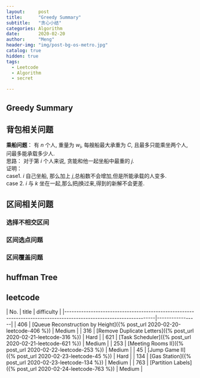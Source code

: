 ```yaml
---
layout:     post
title:      "Greedy Summary"
subtitle:   "贪心小结"
categories: Algorithm
date:       2020-02-20
author:     "Meng"
header-img: "img/post-bg-os-metro.jpg"
catalog: true
hidden: true
tags:
  - Leetcode
  - Algorithm
  - secret

---
```


## Greedy Summary
## 背包相关问题  
**乘船问题**： 有 $n$ 个人, 重量为 $w_i$, 每艘船最大承重为 $C$, 且最多只能乘坐两个人, 问最多能承载多少人.  
思路： 对于第 $i$ 个人来说, 贪能和他一起坐船中最重的 $j$.  
证明：  
  case1. $i$ 自己坐船, 那么加上 $j$,总船数不会增加,但是所能承载的人变多.  
  case 2. $i$ 与 $k$ 坐在一起,那么把j换过来,得到的新解不会更差.

## 区间相关问题
### 选择不相交区间
### 区间选点问题
### 区间覆盖问题
## huffman Tree

## leetcode


| No. | title                                                                                                        | difficulty      |
|--------------------------------------------------------------------------------------------------------------------|-----------------|
| 406 | [Queue Reconstruction by Height]({% post_url 2020-02-20-leetcode-406 %})                                     | Medium          |
| 316 | [Remove Duplicate Letters]({% post_url 2020-02-21-leetcode-316 %})                                           | Hard            |
| 621 | [Task Scheduler]({% post_url 2020-02-21-leetcode-621 %})                                                     | Medium          |
| 253 | [Meeting Rooms II]({% post_url 2020-02-22-leetcode-253 %})                                                   | Medium          |
| 45  | [Jump Game II]({% post_url 2020-02-23-leetcode-45 %})                                                        | Hard            |
| 134 | [Gas Station]({% post_url 2020-02-23-leetcode-134 %})                                                        | Medium          |
| 763 | [Partition Labels]({% post_url 2020-02-24-leetcode-763 %})                                                   | Medium          |
